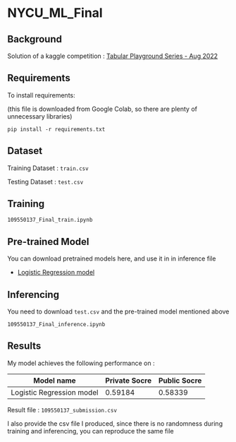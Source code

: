 # NYCU_ML_Final

## Background

Solution of a kaggle competition : [Tabular Playground Series - Aug 2022](https://www.kaggle.com/competitions/tabular-playground-series-aug-2022/overview)

## Requirements

To install requirements:

(this file is downloaded from Google Colab, so there are plenty of unnecessary libraries)

```setup
pip install -r requirements.txt
```
## Dataset

Training Dataset : `train.csv`

Testing Dataset : `test.csv`

## Training

```train
109550137_Final_train.ipynb
```

## Pre-trained Model

You can download pretrained models here, and use it in in inference file

- [Logistic Regression model](https://drive.google.com/drive/folders/15H1Gmzj7jPi61YhHIPpySuUBJeLezLcK?usp=share_link)

## Inferencing

You need to download `test.csv` and the pre-trained model mentioned above

```inference
109550137_Final_inference.ipynb
```

## Results

My model achieves the following performance on :

| Model name                  | Private Socre | Public Socre |
| --------------------------- | ------------- | ------------ |
| Logistic Regression model   |    0.59184    |    0.58339   |

Result file : `109550137_submission.csv`

I also provide the csv file I produced, since there is no randomness during training and inferencing, you can reproduce the same file
